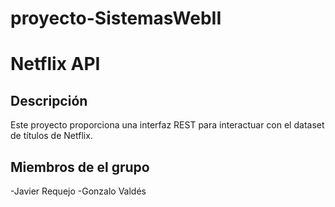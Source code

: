 # proyecto-SistemasWebII

# Netflix API

## Descripción
Este proyecto proporciona una interfaz REST para interactuar con el dataset de títulos de Netflix.

## Miembros de el grupo
-Javier Requejo
-Gonzalo Valdés

